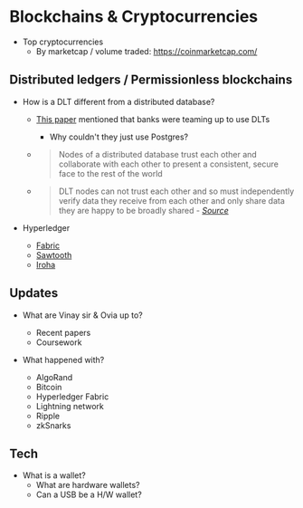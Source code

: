 # Blockchains & Cryptocurrencies

* Top cryptocurrencies
    * By marketcap / volume traded: https://coinmarketcap.com/

## Distributed ledgers / Permissionless blockchains

* How is a DLT different from a distributed database?

    * [This paper](https://oncprojectracking.healthit.gov/wiki/download/attachments/14582699/19-Blockchain_Whitepaper_Intel_Final.pdf?version=1&modificationDate=1474399033000&api=v2) mentioned that banks were teaming up to use DLTs
        * Why couldn't they just use Postgres?

    * > Nodes of a distributed database trust each other and collaborate with each other to present a consistent, secure face to the rest of the world
    * > DLT nodes can not trust each other and so must independently verify data they receive from each other and only share data they are happy to be broadly shared - [_Source_](https://gendal.me/2016/11/08/on-distributed-databases-and-distributed-ledgers/)

* Hyperledger
    * [Fabric](https://github.com/hyperledger/fabric)
    * [Sawtooth](https://github.com/hyperledger/sawtooth-core)
    * [Iroha](https://github.com/hyperledger/iroha)

## Updates

* What are Vinay sir & Ovia up to?
    * Recent papers
    * Coursework

* What happened with?
    * AlgoRand
    * Bitcoin
    * Hyperledger Fabric
    * Lightning network
    * Ripple
    * zkSnarks

## Tech

* What is a wallet?
    * What are hardware wallets?
    * Can a USB be a H/W wallet?
